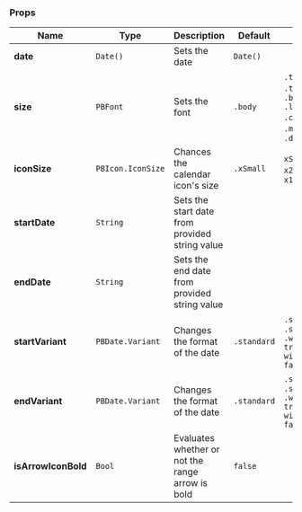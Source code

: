 ### Props
| Name | Type | Description | Default | Values |
| --- | ----------- | --------- | --------- | --------- |
| **date** | `Date()` | Sets the date | `Date()` |  |
| **size** | `PBFont` | Sets the font | `.body` | `.title1` `.title2` `.title3` `.title4` `.body` `.buttonText` `.largeCaption` `.caption` `.subcaption` `.monogram` `.badgeText` `.detail` |
| **iconSize** | `PBIcon.IconSize` | Chances the calendar icon's size | `.xSmall` | `xSmall` `small` `large` `x1` `x2` `x3` `x4` `x5` `x6` `x7` `x8` `x9` `x10` |
| **startDate** | `String` | Sets the start date from provided string value | |  |
| **endDate** | `String` | Sets the end date from provided string value | |  |
| **startVariant** | `PBDate.Variant` | Changes the format of the date | `.standard` | `.short` `.dayDate` `.standard` `.withIcon(isStandard: true)` `withIcon(isStandard: false)` |
| **endVariant** | `PBDate.Variant` | Changes the format of the date | `.standard` | `.short` `.dayDate` `.standard` `.withIcon(isStandard: true)` `withIcon(isStandard: false)` |
| **isArrowIconBold** | `Bool` | Evaluates whether or not the range arrow is bold | `false` |  |
